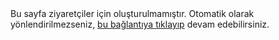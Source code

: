 # DEPO
<meta http-equiv="refresh" content="5; url=https://www.ilkaygurler.com/">
Bu sayfa ziyaretçiler için oluşturulmamıştır.
Otomatik olarak yönlendirilmezseniz, <a href="https://www.ilkaygurler.com/"> bu bağlantıya tıklayıp</a> devam edebilirsiniz.
<style>
h1, h2{display:none}
</style>
<link href='https://cdn.ilkaygurler.com/favicon.png' rel='icon' type='image/x-icon'/>
<link href='https://cdn.ilkaygurler.com/favicon.png' rel='shortcut icon' type='image/x-icon'/>
